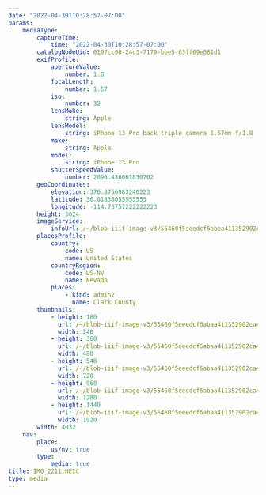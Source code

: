```yaml
---
date: "2022-04-30T10:28:57-07:00"
params:
    mediaType:
        captureTime:
            time: "2022-04-30T10:28:57-07:00"
        catalogNodeUid: 0197cc00-24c3-7179-bbe5-63ff69e081d1
        exifProfile:
            apertureValue:
                number: 1.8
            focalLength:
                number: 1.57
            iso:
                number: 32
            lensMake:
                string: Apple
            lensModel:
                string: iPhone 13 Pro back triple camera 1.57mm f/1.8
            make:
                string: Apple
            model:
                string: iPhone 13 Pro
            shutterSpeedValue:
                number: 2096.436061830702
        geoCoordinates:
            elevation: 376.8756983240223
            latitude: 36.01838055555555
            longitude: -114.73757222222223
        height: 3024
        imageService:
            infoUrl: /~/blob-iiif-image-v3/55460f5eeedcf6abaa411352902ca4df0feeea07f030b3fc020e78423142c689/info.json
        placesProfile:
            country:
                code: US
                name: United States
            countryRegion:
                code: US-NV
                name: Nevada
            places:
                - kind: admin2
                  name: Clark County
        thumbnails:
            - height: 180
              url: /~/blob-iiif-image-v3/55460f5eeedcf6abaa411352902ca4df0feeea07f030b3fc020e78423142c689/full/240%2C180/0/default.jpg
              width: 240
            - height: 360
              url: /~/blob-iiif-image-v3/55460f5eeedcf6abaa411352902ca4df0feeea07f030b3fc020e78423142c689/full/480%2C360/0/default.jpg
              width: 480
            - height: 540
              url: /~/blob-iiif-image-v3/55460f5eeedcf6abaa411352902ca4df0feeea07f030b3fc020e78423142c689/full/720%2C540/0/default.jpg
              width: 720
            - height: 960
              url: /~/blob-iiif-image-v3/55460f5eeedcf6abaa411352902ca4df0feeea07f030b3fc020e78423142c689/full/1280%2C960/0/default.jpg
              width: 1280
            - height: 1440
              url: /~/blob-iiif-image-v3/55460f5eeedcf6abaa411352902ca4df0feeea07f030b3fc020e78423142c689/full/1920%2C1440/0/default.jpg
              width: 1920
        width: 4032
    nav:
        place:
            us/nv: true
        type:
            media: true
title: IMG_2211.HEIC
type: media
---
```

